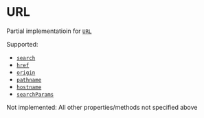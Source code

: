 # URL
Partial implementatioin for [`URL`](https://developer.mozilla.org/en-US/docs/Web/API/URL)  

Supported:

- [`search`](https://developer.mozilla.org/en-US/docs/Web/API/URL/search)
- [`href`](https://developer.mozilla.org/en-US/docs/Web/API/URL/href)
- [`origin`](https://developer.mozilla.org/en-US/docs/Web/API/URL/origin)
- [`pathname`](https://developer.mozilla.org/en-US/docs/Web/API/URL/pathname)
- [`hostname`](https://developer.mozilla.org/en-US/docs/Web/API/URL/hostname)
- [`searchParams`](https://developer.mozilla.org/en-US/docs/Web/API/URL/searchParams)


Not implemented:
All other properties/methods not specified above